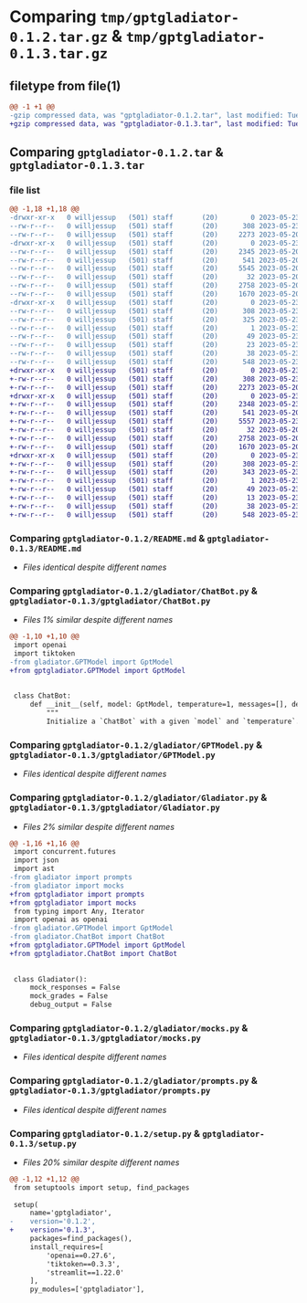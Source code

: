 # Comparing `tmp/gptgladiator-0.1.2.tar.gz` & `tmp/gptgladiator-0.1.3.tar.gz`

## filetype from file(1)

```diff
@@ -1 +1 @@
-gzip compressed data, was "gptgladiator-0.1.2.tar", last modified: Tue May 23 16:35:57 2023, max compression
+gzip compressed data, was "gptgladiator-0.1.3.tar", last modified: Tue May 23 16:40:50 2023, max compression
```

## Comparing `gptgladiator-0.1.2.tar` & `gptgladiator-0.1.3.tar`

### file list

```diff
@@ -1,18 +1,18 @@
-drwxr-xr-x   0 willjessup   (501) staff       (20)        0 2023-05-23 16:35:57.051749 gptgladiator-0.1.2/
--rw-r--r--   0 willjessup   (501) staff       (20)      308 2023-05-23 16:35:57.051606 gptgladiator-0.1.2/PKG-INFO
--rw-r--r--   0 willjessup   (501) staff       (20)     2273 2023-05-20 16:31:31.000000 gptgladiator-0.1.2/README.md
-drwxr-xr-x   0 willjessup   (501) staff       (20)        0 2023-05-23 16:35:57.050823 gptgladiator-0.1.2/gladiator/
--rw-r--r--   0 willjessup   (501) staff       (20)     2345 2023-05-20 16:35:25.000000 gptgladiator-0.1.2/gladiator/ChatBot.py
--rw-r--r--   0 willjessup   (501) staff       (20)      541 2023-05-20 16:32:36.000000 gptgladiator-0.1.2/gladiator/GPTModel.py
--rw-r--r--   0 willjessup   (501) staff       (20)     5545 2023-05-20 16:35:25.000000 gptgladiator-0.1.2/gladiator/Gladiator.py
--rw-r--r--   0 willjessup   (501) staff       (20)       32 2023-05-20 16:36:27.000000 gptgladiator-0.1.2/gladiator/__init__.py
--rw-r--r--   0 willjessup   (501) staff       (20)     2758 2023-05-20 16:31:31.000000 gptgladiator-0.1.2/gladiator/mocks.py
--rw-r--r--   0 willjessup   (501) staff       (20)     1670 2023-05-20 16:31:31.000000 gptgladiator-0.1.2/gladiator/prompts.py
-drwxr-xr-x   0 willjessup   (501) staff       (20)        0 2023-05-23 16:35:57.051427 gptgladiator-0.1.2/gptgladiator.egg-info/
--rw-r--r--   0 willjessup   (501) staff       (20)      308 2023-05-23 16:35:57.000000 gptgladiator-0.1.2/gptgladiator.egg-info/PKG-INFO
--rw-r--r--   0 willjessup   (501) staff       (20)      325 2023-05-23 16:35:57.000000 gptgladiator-0.1.2/gptgladiator.egg-info/SOURCES.txt
--rw-r--r--   0 willjessup   (501) staff       (20)        1 2023-05-23 16:35:57.000000 gptgladiator-0.1.2/gptgladiator.egg-info/dependency_links.txt
--rw-r--r--   0 willjessup   (501) staff       (20)       49 2023-05-23 16:35:57.000000 gptgladiator-0.1.2/gptgladiator.egg-info/requires.txt
--rw-r--r--   0 willjessup   (501) staff       (20)       23 2023-05-23 16:35:57.000000 gptgladiator-0.1.2/gptgladiator.egg-info/top_level.txt
--rw-r--r--   0 willjessup   (501) staff       (20)       38 2023-05-23 16:35:57.051797 gptgladiator-0.1.2/setup.cfg
--rw-r--r--   0 willjessup   (501) staff       (20)      548 2023-05-23 16:35:48.000000 gptgladiator-0.1.2/setup.py
+drwxr-xr-x   0 willjessup   (501) staff       (20)        0 2023-05-23 16:40:50.539707 gptgladiator-0.1.3/
+-rw-r--r--   0 willjessup   (501) staff       (20)      308 2023-05-23 16:40:50.539553 gptgladiator-0.1.3/PKG-INFO
+-rw-r--r--   0 willjessup   (501) staff       (20)     2273 2023-05-20 16:31:31.000000 gptgladiator-0.1.3/README.md
+drwxr-xr-x   0 willjessup   (501) staff       (20)        0 2023-05-23 16:40:50.538680 gptgladiator-0.1.3/gptgladiator/
+-rw-r--r--   0 willjessup   (501) staff       (20)     2348 2023-05-23 16:40:10.000000 gptgladiator-0.1.3/gptgladiator/ChatBot.py
+-rw-r--r--   0 willjessup   (501) staff       (20)      541 2023-05-20 16:32:36.000000 gptgladiator-0.1.3/gptgladiator/GPTModel.py
+-rw-r--r--   0 willjessup   (501) staff       (20)     5557 2023-05-23 16:40:05.000000 gptgladiator-0.1.3/gptgladiator/Gladiator.py
+-rw-r--r--   0 willjessup   (501) staff       (20)       32 2023-05-20 16:36:27.000000 gptgladiator-0.1.3/gptgladiator/__init__.py
+-rw-r--r--   0 willjessup   (501) staff       (20)     2758 2023-05-20 16:31:31.000000 gptgladiator-0.1.3/gptgladiator/mocks.py
+-rw-r--r--   0 willjessup   (501) staff       (20)     1670 2023-05-20 16:31:31.000000 gptgladiator-0.1.3/gptgladiator/prompts.py
+drwxr-xr-x   0 willjessup   (501) staff       (20)        0 2023-05-23 16:40:50.539273 gptgladiator-0.1.3/gptgladiator.egg-info/
+-rw-r--r--   0 willjessup   (501) staff       (20)      308 2023-05-23 16:40:50.000000 gptgladiator-0.1.3/gptgladiator.egg-info/PKG-INFO
+-rw-r--r--   0 willjessup   (501) staff       (20)      343 2023-05-23 16:40:50.000000 gptgladiator-0.1.3/gptgladiator.egg-info/SOURCES.txt
+-rw-r--r--   0 willjessup   (501) staff       (20)        1 2023-05-23 16:40:50.000000 gptgladiator-0.1.3/gptgladiator.egg-info/dependency_links.txt
+-rw-r--r--   0 willjessup   (501) staff       (20)       49 2023-05-23 16:40:50.000000 gptgladiator-0.1.3/gptgladiator.egg-info/requires.txt
+-rw-r--r--   0 willjessup   (501) staff       (20)       13 2023-05-23 16:40:50.000000 gptgladiator-0.1.3/gptgladiator.egg-info/top_level.txt
+-rw-r--r--   0 willjessup   (501) staff       (20)       38 2023-05-23 16:40:50.539747 gptgladiator-0.1.3/setup.cfg
+-rw-r--r--   0 willjessup   (501) staff       (20)      548 2023-05-23 16:40:41.000000 gptgladiator-0.1.3/setup.py
```

### Comparing `gptgladiator-0.1.2/README.md` & `gptgladiator-0.1.3/README.md`

 * *Files identical despite different names*

### Comparing `gptgladiator-0.1.2/gladiator/ChatBot.py` & `gptgladiator-0.1.3/gptgladiator/ChatBot.py`

 * *Files 1% similar despite different names*

```diff
@@ -1,10 +1,10 @@
 import openai
 import tiktoken
-from gladiator.GPTModel import GptModel
+from gptgladiator.GPTModel import GptModel
 
 
 class ChatBot:
     def __init__(self, model: GptModel, temperature=1, messages=[], debug_output=False):
         """
         Initialize a `ChatBot` with a given `model` and `temperature`.
```

### Comparing `gptgladiator-0.1.2/gladiator/GPTModel.py` & `gptgladiator-0.1.3/gptgladiator/GPTModel.py`

 * *Files identical despite different names*

### Comparing `gptgladiator-0.1.2/gladiator/Gladiator.py` & `gptgladiator-0.1.3/gptgladiator/Gladiator.py`

 * *Files 2% similar despite different names*

```diff
@@ -1,16 +1,16 @@
 import concurrent.futures
 import json
 import ast
-from gladiator import prompts
-from gladiator import mocks
+from gptgladiator import prompts
+from gptgladiator import mocks
 from typing import Any, Iterator
 import openai as openai
-from gladiator.GPTModel import GptModel
-from gladiator.ChatBot import ChatBot
+from gptgladiator.GPTModel import GptModel
+from gptgladiator.ChatBot import ChatBot
 
 
 class Gladiator():
     mock_responses = False
     mock_grades = False
     debug_output = False
```

### Comparing `gptgladiator-0.1.2/gladiator/mocks.py` & `gptgladiator-0.1.3/gptgladiator/mocks.py`

 * *Files identical despite different names*

### Comparing `gptgladiator-0.1.2/gladiator/prompts.py` & `gptgladiator-0.1.3/gptgladiator/prompts.py`

 * *Files identical despite different names*

### Comparing `gptgladiator-0.1.2/setup.py` & `gptgladiator-0.1.3/setup.py`

 * *Files 20% similar despite different names*

```diff
@@ -1,12 +1,12 @@
 from setuptools import setup, find_packages
 
 setup(
     name='gptgladiator',
-    version='0.1.2',
+    version='0.1.3',
     packages=find_packages(),
     install_requires=[
         'openai==0.27.6',
         'tiktoken==0.3.3',
         'streamlit==1.22.0'
     ],
     py_modules=['gptgladiator'],
```

